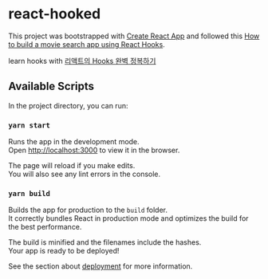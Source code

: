 # react-hooked

This project was bootstrapped with [Create React App](https://github.com/facebook/create-react-app) and followed this [How to build a movie search app using React Hooks](https://www.freecodecamp.org/news/how-to-build-a-movie-search-app-using-react-hooks-24eb72ddfaf7).

learn hooks with [리액트의 Hooks 완벽 정복하기](https://velog.io/@velopert/react-hooks)

## Available Scripts

In the project directory, you can run:

### `yarn start`

Runs the app in the development mode.\
Open [http://localhost:3000](http://localhost:3000) to view it in the browser.

The page will reload if you make edits.\
You will also see any lint errors in the console.

### `yarn build`

Builds the app for production to the `build` folder.\
It correctly bundles React in production mode and optimizes the build for the best performance.

The build is minified and the filenames include the hashes.\
Your app is ready to be deployed!

See the section about [deployment](https://facebook.github.io/create-react-app/docs/deployment) for more information.